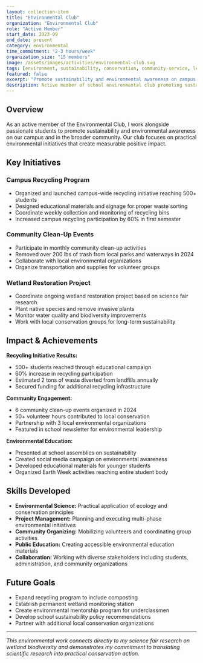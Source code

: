 ```yaml
---
layout: collection-item
title: "Environmental Club"
organization: "Environmental Club"
role: "Active Member"
start_date: 2023-09
end_date: present
category: environmental
time_commitment: "2-3 hours/week"
organization_size: "15 members"
image: /assets/images/activities/environmental-club.svg
tags: [environment, sustainability, conservation, community-service, leadership]
featured: false
excerpt: "Promote sustainability and environmental awareness on campus through recycling initiatives and wetland restoration projects"
description: Active member of school environmental club promoting sustainability initiatives and environmental awareness on campus and in the local community
---
```


## Overview

As an active member of the Environmental Club, I work alongside passionate students to promote sustainability and environmental awareness on our campus and in the broader community. Our club focuses on practical environmental initiatives that create measurable positive impact.

## Key Initiatives

### Campus Recycling Program
- Organized and launched campus-wide recycling initiative reaching 500+ students
- Designed educational materials and signage for proper waste sorting
- Coordinate weekly collection and monitoring of recycling bins
- Increased campus recycling participation by 60% in first semester

### Community Clean-Up Events
- Participate in monthly community clean-up activities
- Removed over 200 lbs of trash from local parks and waterways in 2024
- Collaborate with local environmental organizations
- Organize transportation and supplies for volunteer groups

### Wetland Restoration Project
- Coordinate ongoing wetland restoration project based on science fair research
- Plant native species and remove invasive plants
- Monitor water quality and biodiversity improvements
- Work with local conservation groups for long-term sustainability

## Impact & Achievements

**Recycling Initiative Results:**
- 500+ students reached through educational campaign
- 60% increase in recycling participation
- Estimated 2 tons of waste diverted from landfills annually
- Secured funding for additional recycling infrastructure

**Community Engagement:**
- 6 community clean-up events organized in 2024
- 50+ volunteer hours contributed to local conservation
- Partnership with 3 local environmental organizations
- Featured in school newsletter for environmental leadership

**Environmental Education:**
- Presented at school assemblies on sustainability
- Created social media campaign on environmental awareness
- Developed educational materials for younger students
- Organized Earth Week activities reaching entire student body

## Skills Developed

- **Environmental Science:** Practical application of ecology and conservation principles
- **Project Management:** Planning and executing multi-phase environmental initiatives
- **Community Organizing:** Mobilizing volunteers and coordinating group activities
- **Public Education:** Creating accessible environmental education materials
- **Collaboration:** Working with diverse stakeholders including students, administration, and community organizations

## Future Goals

- Expand recycling program to include composting
- Establish permanent wetland monitoring station
- Create environmental mentorship program for underclassmen
- Develop school sustainability policy recommendations
- Partner with additional local conservation organizations

---

*This environmental work connects directly to my science fair research on wetland biodiversity and demonstrates my commitment to translating scientific research into practical conservation action.*
